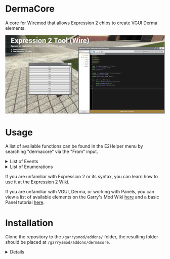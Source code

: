 # DermaCore

A core for [Wiremod](https://github.com/wiremod/wire) that allows Expression 2 chips to create VGUI Derma elements.

![Example with DScrollPanel](example.png)

# Usage

A list of available functions can be found in the E2Helper menu by searching "dermacore" via the "From" input.

<details>

<summary>List of Events</summary>

| Event Name | Arguments | Description |
| :--------- | :-------- | :---------- |
| panelClicked | Panel | Called when a Panel is clicked with the left mouse button |
| panelRightClicked | Panel | Called when a Panel is clicked with the right mouse button |
| panelMiddleClicked | Panel | Called when a Panel is clicked with the middle mouse button (Usually the scroll wheel) |
| panelDoubleClicked | Panel | Called when a Panel is double clicked with the left mouse button. `panelClicked` is still called just before this is. |
| panelDataSync | Panel, String | Called when a Panel receives sync data from the client. Second argument is the name of the function being synced (i.e. GetText) |

</details>

<details>

<summary>List of Enumerations</summary>

<details>

<summary>Dock</summary>

| Enumeration | Value |
| :--------- | :-------- |
| _DOCK_NONE | 0 |
| _DOCK_FILL | 1 |
| _DOCK_LEFT | 2 |
| _DOCK_RIGHT | 3 |
| _DOCK_TOP | 4 |
| _DOCK_BOTTOM | 5 |

</details>

</details>

If you are unfamiliar with Expression 2 or its syntax, you can learn how to use it at the [Expression 2 Wiki](https://github.com/wiremod/wire/wiki/Expression-2).

If you are unfamiliar with VGUI, Derma, or working with Panels, you can view a list of available elements on the Garry's Mod Wiki [here](https://gmodwiki.com/VGUI_Element_List) and a basic Panel tutorial [here](https://gmodwiki.com/Derma_Basic_Guide).

# Installation

Clone the repository to the `/garrysmod/addons/` folder, the resulting folder should be placed at `/garrysmod/addons/dermacore`.

<details>

```
cd garrysmod/addons/
git clone https://github.com/bjurd/dermacore.git
```

</details>
